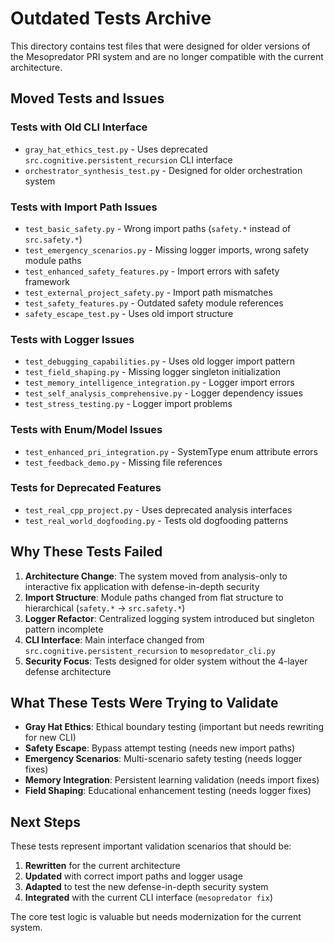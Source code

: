 # Outdated Tests Archive

This directory contains test files that were designed for older versions of the Mesopredator PRI system and are no longer compatible with the current architecture.

## Moved Tests and Issues

### Tests with Old CLI Interface
- `gray_hat_ethics_test.py` - Uses deprecated `src.cognitive.persistent_recursion` CLI interface
- `orchestrator_synthesis_test.py` - Designed for older orchestration system

### Tests with Import Path Issues  
- `test_basic_safety.py` - Wrong import paths (`safety.*` instead of `src.safety.*`)
- `test_emergency_scenarios.py` - Missing logger imports, wrong safety module paths
- `test_enhanced_safety_features.py` - Import errors with safety framework
- `test_external_project_safety.py` - Import path mismatches
- `test_safety_features.py` - Outdated safety module references
- `safety_escape_test.py` - Uses old import structure

### Tests with Logger Issues
- `test_debugging_capabilities.py` - Uses old logger import pattern
- `test_field_shaping.py` - Missing logger singleton initialization  
- `test_memory_intelligence_integration.py` - Logger import errors
- `test_self_analysis_comprehensive.py` - Logger dependency issues
- `test_stress_testing.py` - Logger import problems

### Tests with Enum/Model Issues
- `test_enhanced_pri_integration.py` - SystemType enum attribute errors
- `test_feedback_demo.py` - Missing file references

### Tests for Deprecated Features
- `test_real_cpp_project.py` - Uses deprecated analysis interfaces
- `test_real_world_dogfooding.py` - Tests old dogfooding patterns

## Why These Tests Failed

1. **Architecture Change**: The system moved from analysis-only to interactive fix application with defense-in-depth security
2. **Import Structure**: Module paths changed from flat structure to hierarchical (`safety.*` → `src.safety.*`)
3. **Logger Refactor**: Centralized logging system introduced but singleton pattern incomplete
4. **CLI Interface**: Main interface changed from `src.cognitive.persistent_recursion` to `mesopredator_cli.py`
5. **Security Focus**: Tests designed for older system without the 4-layer defense architecture

## What These Tests Were Trying to Validate

- **Gray Hat Ethics**: Ethical boundary testing (important but needs rewriting for new CLI)
- **Safety Escape**: Bypass attempt testing (needs new import paths)
- **Emergency Scenarios**: Multi-scenario safety testing (needs logger fixes)
- **Memory Integration**: Persistent learning validation (needs import fixes)
- **Field Shaping**: Educational enhancement testing (needs logger fixes)

## Next Steps

These tests represent important validation scenarios that should be:
1. **Rewritten** for the current architecture
2. **Updated** with correct import paths and logger usage  
3. **Adapted** to test the new defense-in-depth security system
4. **Integrated** with the current CLI interface (`mesopredator fix`)

The core test logic is valuable but needs modernization for the current system.